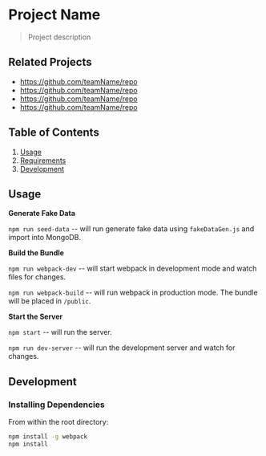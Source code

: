 # Project Name

> Project description

## Related Projects

  - https://github.com/teamName/repo
  - https://github.com/teamName/repo
  - https://github.com/teamName/repo
  - https://github.com/teamName/repo

## Table of Contents

1. [Usage](#Usage)
1. [Requirements](#requirements)
1. [Development](#development)

## Usage

**Generate Fake Data**

`npm run seed-data` -- will run generate fake data using `fakeDataGen.js` and import into MongoDB.

**Build the Bundle**

`npm run webpack-dev` -- will start webpack in development mode and watch files for changes.

`npm run webpack-build` -- will run webpack in production mode. The bundle will be placed in `/public`.

**Start the Server**

`npm start` -- will run the server.

`npm run dev-server` -- will run the development server and watch for changes.

## Development

### Installing Dependencies

From within the root directory:

```sh
npm install -g webpack
npm install
```
